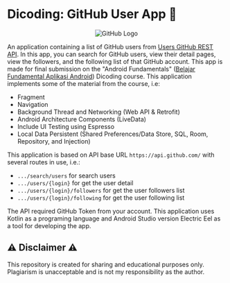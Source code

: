 # Dicoding: GitHub User App 📱

<p align="center">
  <img src="https://cdn-icons-png.flaticon.com/512/25/25231.png" alt="GitHub Logo"/>
</p>

An application containing a list of GitHub users from [Users GitHub REST API](https://docs.github.com/en/rest/users/users?apiVersion=2022-11-28). In this app, you can search for GitHub users, view their detail pages, view the followers, and the following list of that GitHub account. This app is made for final submission on the "Android Fundamentals" ([Belajar Fundamental Aplikasi Android](https://www.dicoding.com/academies/14)) Dicoding course. This application implements some of the material from the course, i.e:
- Fragment
- Navigation
- Background Thread and Networking (Web API & Retrofit)
- Android Architecture Components (LiveData)
- Include UI Testing using Espresso
- Local Data Persistent (Shared Preferences/Data Store, SQL, Room, Repository, and Injection)

This application is based on API base URL ```https://api.github.com/``` with several routes in use, i.e.:
- ```.../search/users``` for search users
- ```.../users/{login}``` for get the user detail
- ```.../users/{login}/followers``` for get the user followers list
- ```.../users/{login}/following``` for get the user following list</br>

The API required GitHub Token from your account. This application uses Kotlin as a programing language and Android Studio version Electric Eel as a tool for developing the app.

## ⚠ Disclaimer ⚠
This repository is created for sharing and educational purposes only. Plagiarism is unacceptable and is not my responsibility as the author.
